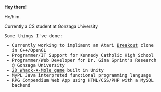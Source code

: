 <b>Hey there!</b>

He/him. 

Currently a CS student at Gonzaga University

<samp>
<p>Some things I've done:</p>
<ul> 
  <li> Currently working to impliment an Atari <a href="https://github.com/TheRedLancer/Breakout">Breakout</a> clone in C++/OpenGL</li>
  <li> Programmer/IT Support for Kennedy Catholic High School</li>
  <li> Programmer/Web Developer for Dr. Gina Sprint's Research @ Gonzaga University</li>
  <li> <a href="https://www.kongregate.com/games/TheRedLancer/the-molehill-whack-em">2D Whack-A-Mole game</a> built in Unity </li>
  <li> MyPL Java interpreted functional programming language </li>
  <li> RPG Compendium Web App using HTML/CSS/PHP with a MySQL backend </li>
</ul>
</samp>
